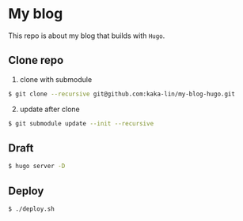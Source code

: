 # My blog

This repo is about my blog that builds with `Hugo`.

## Clone repo

1. clone with submodule

```bash
$ git clone --recursive git@github.com:kaka-lin/my-blog-hugo.git
```

2. update after clone

```bash
$ git submodule update --init --recursive
```

## Draft

```bash
$ hugo server -D
```

## Deploy

```bash
$ ./deploy.sh
```
